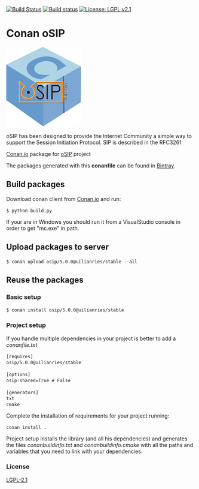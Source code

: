 [![Build Status](https://travis-ci.org/uilianries/conan-osip.svg?branch=release/5.0.0)](https://travis-ci.org/uilianries/conan-osip)
[![Build status](https://ci.appveyor.com/api/projects/status/v2haakhmv2h5mgjl?svg=true)](https://ci.appveyor.com/project/uilianries/conan-osip)
[![License: LGPL v2.1](https://img.shields.io/badge/License-LGPL%20v2.1-blue.svg)](http://www.gnu.org/licenses/lgpl-2.1)

# Conan oSIP

![Conan oSIP](conan_osip.png)

oSIP has been designed to provide the Internet Community a simple way to support the Session Initiation Protocol. SIP is described in the RFC3261

[Conan.io](https://conan.io) package for [oSIP](https://savannah.gnu.org/projects/osip/) project

The packages generated with this **conanfile** can be found in [Bintray](https://bintray.com/uilianries/conan/osip%3Auilianries/5.0.0%3Astable).

## Build packages

Download conan client from [Conan.io](https://conan.io) and run:

    $ python build.py

If your are in Windows you should run it from a VisualStudio console in order to get "mc.exe" in path.

## Upload packages to server

    $ conan upload osip/5.0.0@uilianries/stable --all

## Reuse the packages

### Basic setup

    $ conan install osip/5.0.0@uilianries/stable

### Project setup

If you handle multiple dependencies in your project is better to add a *conanfile.txt*

    [requires]
    osip/5.0.0@uilianries/stable

    [options]
    osip:shared=True # False

    [generators]
    txt
    cmake

Complete the installation of requirements for your project running:</small></span>

    conan install .

Project setup installs the library (and all his dependencies) and generates the files *conanbuildinfo.txt* and *conanbuildinfo.cmake* with all the paths and variables that you need to link with your dependencies.

### License
[LGPL-2.1](LICENSE)
